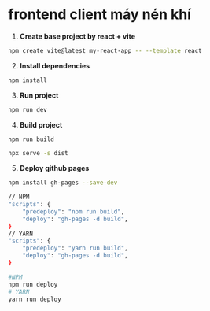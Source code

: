# frontend client máy nén khí

1. **Create base project by react + vite**

```bash
npm create vite@latest my-react-app -- --template react
```

2. **Install dependencies**

```bash
npm install
```

3. **Run project**

```bash
npm run dev
```

4. **Build project**

```bash
npm run build
```
```bash
npx serve -s dist
```

5. **Deploy github pages**
```bash
npm install gh-pages --save-dev
```

```bash
// NPM
"scripts": {
    "predeploy": "npm run build",
    "deploy": "gh-pages -d build",
}
// YARN
"scripts": {
    "predeploy": "yarn run build",
    "deploy": "gh-pages -d build",
}
```

```bash
#NPM
npm run deploy
# YARN
yarn run deploy
```

